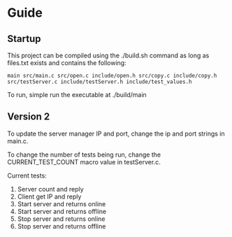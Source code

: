 # **Guide**

## **Startup**
This project can be compiled using the ./build.sh command as long as files.txt exists and contains the following:

    main src/main.c src/open.c include/open.h src/copy.c include/copy.h src/testServer.c include/testServer.h include/test_values.h

To run, simple run the executable at ./build/main

## **Version 2**
To update the server manager IP and port, change the ip and port strings in main.c.

To change the number of tests being run, change the CURRENT_TEST_COUNT macro value in testServer.c.

Current tests:

1. Server count and reply
2. Client get IP and reply
3. Start server and returns online
4. Start server and returns offline
5. Stop server and returns online
6. Stop server and returns offline
